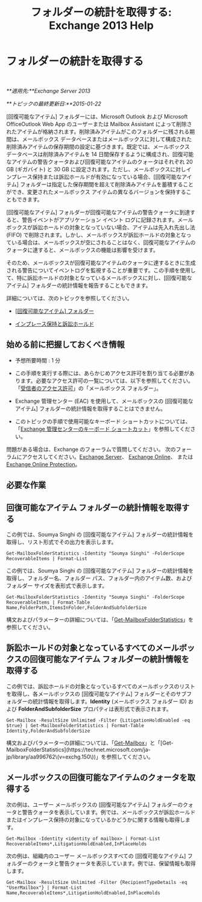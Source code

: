 ﻿---
title: " フォルダーの統計を取得する: Exchange 2013 Help"
TOCTitle: " フォルダーの統計を取得する"
ms:assetid: dee77958-ee87-4908-85e4-ad053bacd8b0
ms:mtpsurl: https://technet.microsoft.com/ja-jp/library/Ff714343(v=EXCHG.150)
ms:contentKeyID: 52057867
ms.date: 04/24/2018
mtps_version: v=EXCHG.150
ms.translationtype: HT
---

# フォルダーの統計を取得する

 

_**適用先:**Exchange Server 2013_

_**トピックの最終更新日:**2015-01-22_

\[回復可能なアイテム\] フォルダーには、Microsoft Outlook および Microsoft OfficeOutlook Web App のユーザーまたは Mailbox Assistant によって削除されたアイテムが格納されます。削除済みアイテムがこのフォルダーに残される期間は、メールボックス データベースまたはメールボックスに対して構成された削除済みアイテムの保存期間の設定に基づきます。既定では、メールボックス データベースは削除済みアイテムを 14 日間保存するように構成され、回復可能なアイテムの警告クォータおよび回復可能なアイテムのクォータはそれぞれ 20 GB (ギガバイト) と 30 GB に設定されます。ただし、メールボックスに対しインプレース保持または訴訟ホールドが有効になっている場合、\[回復可能なアイテム\] フォルダーは指定した保存期間を超えて削除済みアイテムを蓄積することができ、変更されたメールボックス アイテムの異なるバージョンを保持することもできます。

\[回復可能なアイテム\] フォルダーが回復可能なアイテムの警告クォータに到達すると、警告イベントがアプリケーション イベント ログに記録されます。メールボックスが訴訟ホールドの対象となっていない場合、アイテムは先入れ先出し法 (FIFO) で削除されます。しかし、メールボックスが訴訟ホールドの対象となっている場合は、メールボックスが空にされることはなく、回復可能なアイテムのクォータに達すると、メールボックスの機能は影響を受けます。

そのため、メールボックスが回復可能なアイテムのクォータに達するときに生成される警告についてイベントログを監視することが重要です。この手順を使用して、特に訴訟ホールドの対象となっているメールボックスに対し、\[回復可能なアイテム\] フォルダーの統計情報を報告することもできます。

詳細については、次のトピックを参照してください。

  - [\[回復可能なアイテム\] フォルダー](recoverable-items-folder-exchange-2013-help.md)

  - [インプレース保持と訴訟ホールド](in-place-hold-and-litigation-hold-exchange-2013-help.md)

## 始める前に把握しておくべき情報

  - 予想所要時間 : 1 分

  - この手順を実行する際には、あらかじめアクセス許可を割り当てる必要があります。必要なアクセス許可の一覧については、以下を参照してください。「[受信者のアクセス許可](recipients-permissions-exchange-2013-help.md)」の「メールボックス フォルダー」。

  - Exchange 管理センター (EAC) を使用して、メールボックスの \[回復可能なアイテム\] フォルダーの統計情報を取得することはできません。

  - このトピックの手順で使用可能なキーボード ショートカットについては、「[Exchange 管理センターのキーボード ショートカット](keyboard-shortcuts-in-the-exchange-admin-center-exchange-online-protection-help.md)」を参照してください。

問題がある場合は、Exchange のフォーラムで質問してください。 次のフォーラムにアクセスしてください。[Exchange Server](https://go.microsoft.com/fwlink/p/?linkid=60612)、 [Exchange Online](https://go.microsoft.com/fwlink/p/?linkid=267542)、 または [Exchange Online Protection](https://go.microsoft.com/fwlink/p/?linkid=285351)。

## 必要な作業

## 回復可能なアイテム フォルダーの統計情報を取得する

この例では、Soumya Singhi の \[回復可能なアイテム\] フォルダーの統計情報を取得し、リスト形式でその出力を表示します。

    Get-MailboxFolderStatistics -Identity "Soumya Singhi" -FolderScope RecoverableItems | Format-List

この例では、Soumya Singhi の \[回復可能なアイテム\] フォルダーの統計情報を取得し、フォルダー名、フォルダー パス、フォルダー内のアイテム数、およびフォルダー サイズを表形式で表示します。

    Get-MailboxFolderStatistics -Identity "Soumya Singhi" -FolderScope RecoverableItems | Format-Table Name,FolderPath,ItemsInFolder,FolderAndSubfolderSize

構文およびパラメーターの詳細については、「[Get-MailboxFolderStatistics](https://technet.microsoft.com/ja-jp/library/aa996762\(v=exchg.150\))」を参照してください。

## 訴訟ホールドの対象となっているすべてのメールボックスの回復可能なアイテム フォルダーの統計情報を取得する

この例では、訴訟ホールドの対象となっているすべてのメールボックスのリストを取得し、各メールボックスの \[回復可能なアイテム\] フォルダーとそのサブフォルダーの統計情報を取得します。**Identity** (メールボックス フォルダー ID) および **FolderAndSubfolderSize** プロパティは表形式で表示されます。

    Get-Mailbox -ResultSize Unlimited -Filter {LitigationHoldEnabled -eq $true} | Get-MailboxFolderStatistics | Format-Table Identity,FolderAndSubfolderSize

構文およびパラメーターの詳細については、「[Get-Mailbox](https://technet.microsoft.com/ja-jp/library/bb123685\(v=exchg.150\))」と「[Get-MailboxFolderStatistics](https://technet.microsoft.com/ja-jp/library/aa996762\(v=exchg.150\))」を参照してください。

## メールボックスの回復可能なアイテムのクォータを取得する

次の例は、ユーザー メールボックスの \[回復可能なアイテム\] フォルダーのクォータと警告クォータを表示しています。例では、メールボックスが訴訟ホールドまたはインプレース保持の対象になっているかどうかに関する情報も取得します。

    Get-Mailbox -Identity <identity of mailbox> | Format-List RecoverableItems*,LitigationHoldEnabled,InPlaceHolds

次の例は、組織内のユーザー メールボックスすべての \[回復可能なアイテム\] フォルダーのクォータと警告クォータを表示しています。例では、保留情報も取得します。

    Get-Mailbox -ResultSize Unlimited -Filter {RecipientTypeDetails -eq "UserMailbox"} | Format-List Name,RecoverableItems*,LitigationHoldEnabled,InPlaceHolds

